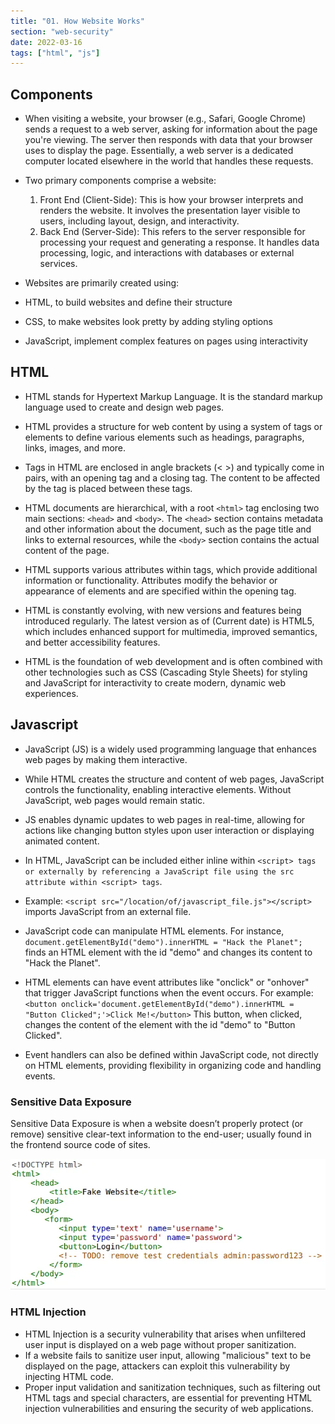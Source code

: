 ```yaml
---
title: "01. How Website Works"
section: "web-security"
date: 2022-03-16
tags: ["html", "js"]
---
```


## Components

- When visiting a website, your browser (e.g., Safari, Google Chrome) sends a request to a web server, asking for information about the page you're viewing. The server then responds with data that your browser uses to display the page. Essentially, a web server is a dedicated computer located elsewhere in the world that handles these requests.
    
- Two primary components comprise a website:
    
    1. Front End (Client-Side): This is how your browser interprets and renders the website. It involves the presentation layer visible to users, including layout, design, and interactivity.
    2. Back End (Server-Side): This refers to the server responsible for processing your request and generating a response. It handles data processing, logic, and interactions with databases or external services.

- Websites are primarily created using:
- HTML, to build websites and define their structure
- CSS, to make websites look pretty by adding styling options
- JavaScript, implement complex features on pages using interactivity

## HTML

- HTML stands for Hypertext Markup Language. It is the standard markup language used to create and design web pages.
- HTML provides a structure for web content by using a system of tags or elements to define various elements such as headings, paragraphs, links, images, and more.
    
- Tags in HTML are enclosed in angle brackets (< >) and typically come in pairs, with an opening tag and a closing tag. The content to be affected by the tag is placed between these tags.
    
- HTML documents are hierarchical, with a root `<html>` tag enclosing two main sections: `<head>` and `<body>`. The `<head>` section contains metadata and other information about the document, such as the page title and links to external resources, while the `<body>` section contains the actual content of the page.
    
- HTML supports various attributes within tags, which provide additional information or functionality. Attributes modify the behavior or appearance of elements and are specified within the opening tag.
    
- HTML is constantly evolving, with new versions and features being introduced regularly. The latest version as of (Current date) is HTML5, which includes enhanced support for multimedia, improved semantics, and better accessibility features.
    
- HTML is the foundation of web development and is often combined with other technologies such as CSS (Cascading Style Sheets) for styling and JavaScript for interactivity to create modern, dynamic web experiences.

## Javascript

- JavaScript (JS) is a widely used programming language that enhances web pages by making them interactive.
    
- While HTML creates the structure and content of web pages, JavaScript controls the functionality, enabling interactive elements. Without JavaScript, web pages would remain static.
    
- JS enables dynamic updates to web pages in real-time, allowing for actions like changing button styles upon user interaction or displaying animated content.
    
- In HTML, JavaScript can be included either inline within `<script> tags or externally by referencing a JavaScript file using the src attribute within <script> tags`.
    
- Example: `<script src="/location/of/javascript_file.js"></script>` imports JavaScript from an external file.
    
- JavaScript code can manipulate HTML elements. For instance, `document.getElementById("demo").innerHTML = "Hack the Planet";` finds an HTML element with the id "demo" and changes its content to "Hack the Planet".
    
- HTML elements can have event attributes like "onclick" or "onhover" that trigger JavaScript functions when the event occurs. For example: `<button onclick='document.getElementById("demo").innerHTML = "Button Clicked";'>Click Me!</button>` This button, when clicked, changes the content of the element with the id "demo" to "Button Clicked".
    
- Event handlers can also be defined within JavaScript code, not directly on HTML elements, providing flexibility in organizing code and handling events.

### Sensitive Data Exposure

Sensitive Data Exposure is when a website doesn’t properly protect (or remove) sensitive clear-text information to the end-user; usually found in the frontend source code of sites.

![wap1](media/wap1.png)

### HTML Injection

- HTML Injection is a security vulnerability that arises when unfiltered user input is displayed on a web page without proper sanitization.
- If a website fails to sanitize user input, allowing "malicious" text to be displayed on the page, attackers can exploit this vulnerability by injecting HTML code.
- Proper input validation and sanitization techniques, such as filtering out HTML tags and special characters, are essential for preventing HTML injection vulnerabilities and ensuring the security of web applications.